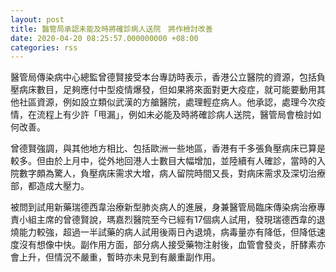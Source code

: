 ```yaml
---
layout: post
title: 醫管局承認未能及時將確診病人送院　將作檢討改善
date: 2020-04-20 08:25:57.000000000 +08:00
categories: rss
---
```


醫管局傳染病中心總監曾德賢接受本台專訪時表示，香港公立醫院的資源，包括負壓病床數目，足夠應付中型疫情爆發，但如果將來面對更大疫症，就可能要動用其他社區資源，例如設立類似武漢的方艙醫院，處理輕症病人。他承認，處理今次疫情，在流程上有少許「甩漏」，例如未必能及時將確診病人送院，醫管局會檢討如何改善。

曾德賢強調，與其他地方相比、包括歐洲一些地區，香港有千多張負壓病床已算是較多。但由於上月中，從外地回港人士數目大幅增加，並陸續有人確診，當時的入院數字頗為驚人，負壓病床需求大增，病人留院時間又長，對病床需求及深切治療部，都造成大壓力。

被問到試用新藥瑞德西韋治療新型肺炎病人的進展，身兼醫管局臨床傳染病治療專責小組主席的曾德賢說，瑪嘉烈醫院至今已經有17個病人試用，發現瑞德西韋的退燒能力較強，超過一半試藥的病人試用後兩日內退燒，病毒量亦有降低，但降低速度沒有想像中快。副作用方面，部分病人接受藥物注射後，血管會發炎，肝酵素亦會上升，但情況不嚴重，暫時亦未見到有嚴重副作用。
